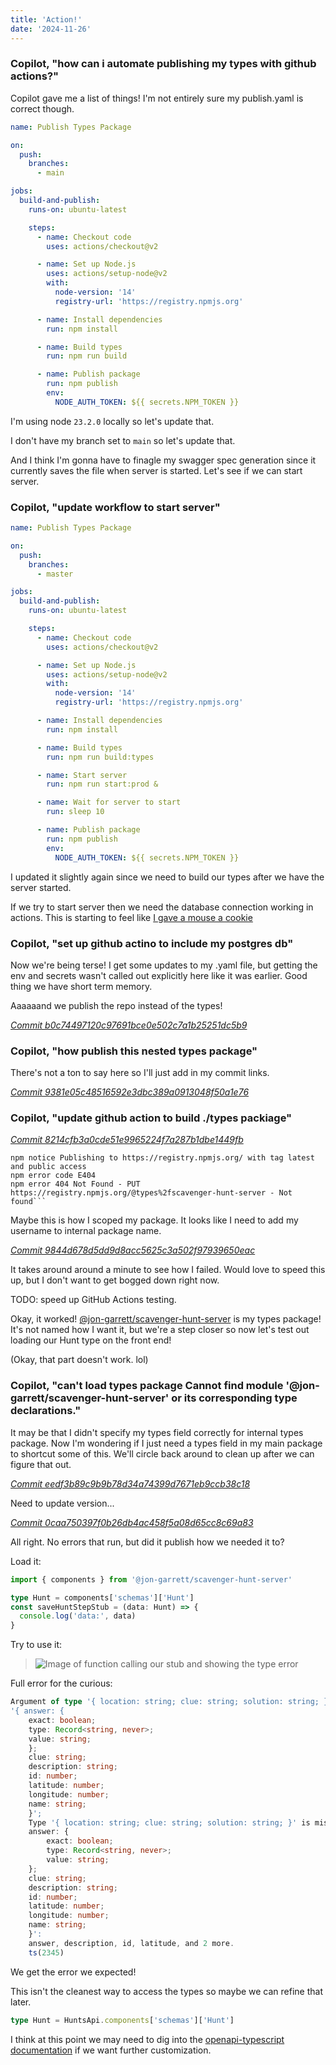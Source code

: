 ```yaml
---
title: 'Action!'
date: '2024-11-26'
---
```


### Copilot, "how can i automate publishing my types with github actions?"

Copilot gave me a list of things! I'm not entirely sure my publish.yaml is correct though.

```yaml
name: Publish Types Package

on:
  push:
    branches:
      - main

jobs:
  build-and-publish:
    runs-on: ubuntu-latest

    steps:
      - name: Checkout code
        uses: actions/checkout@v2

      - name: Set up Node.js
        uses: actions/setup-node@v2
        with:
          node-version: '14'
          registry-url: 'https://registry.npmjs.org'

      - name: Install dependencies
        run: npm install

      - name: Build types
        run: npm run build

      - name: Publish package
        run: npm publish
        env:
          NODE_AUTH_TOKEN: ${{ secrets.NPM_TOKEN }}
```

I'm using node `23.2.0` locally so let's update that.

I don't have my branch set to `main` so let's update that.

And I think I'm gonna have to finagle my swagger spec generation since it currently saves the file when server is started. Let's see if we can start server.

### Copilot, "update workflow to start server"

```yaml
name: Publish Types Package

on:
  push:
    branches:
      - master

jobs:
  build-and-publish:
    runs-on: ubuntu-latest

    steps:
      - name: Checkout code
        uses: actions/checkout@v2

      - name: Set up Node.js
        uses: actions/setup-node@v2
        with:
          node-version: '14'
          registry-url: 'https://registry.npmjs.org'

      - name: Install dependencies
        run: npm install

      - name: Build types
        run: npm run build:types

      - name: Start server
        run: npm run start:prod &

      - name: Wait for server to start
        run: sleep 10

      - name: Publish package
        run: npm publish
        env:
          NODE_AUTH_TOKEN: ${{ secrets.NPM_TOKEN }}
```

I updated it slightly again since we need to build our types after we have the server started.

If we try to start server then we need the database connection working in actions. This is starting to feel like [I gave a mouse a cookie](https://en.wikipedia.org/wiki/If_You_Give_a_Mouse_a_Cookie)

### Copilot, "set up github actino to include my postgres db"

Now we're being terse! I get some updates to my .yaml file, but getting the env and secrets wasn't called out explicitly here like it was earlier. Good thing we have short term memory.

Aaaaaand we publish the repo instead of the types!

_[Commit b0c74497120c97691bce0e502c7a1b25251dc5b9](https://github.com/j-garrett/scavenger-hunt-server/commit/b0c74497120c97691bce0e502c7a1b25251dc5b9)_

### Copilot, "how publish this nested types package"

There's not a ton to say here so I'll just add in my commit links.

_[Commit 9381e05c48516592e3dbc389a0913048f50a1e76](https://github.com/j-garrett/scavenger-hunt-server/commit/9381e05c48516592e3dbc389a0913048f50a1e76)_

### Copilot, "update github action to build ./types packiage"

_[Commit 8214cfb3a0cde51e9965224f7a287b1dbe1449fb](https://github.com/j-garrett/scavenger-hunt-server/commit/8214cfb3a0cde51e9965224f7a287b1dbe1449fb)_

````
npm notice Publishing to https://registry.npmjs.org/ with tag latest and public access
npm error code E404
npm error 404 Not Found - PUT https://registry.npmjs.org/@types%2fscavenger-hunt-server - Not found```
````

Maybe this is how I scoped my package. It looks like I need to add my username to internal package name.

_[Commit 9844d678d5dd9d8acc5625c3a502f97939650eac](https://github.com/j-garrett/scavenger-hunt-server/commit/9844d678d5dd9d8acc5625c3a502f97939650eac)_

It takes around around a minute to see how I failed. Would love to speed this up, but I don't want to get bogged down right now.

TODO: speed up GitHub Actions testing.

Okay, it worked! [@jon-garrett/scavenger-hunt-server](https://www.npmjs.com/package/@jon-garrett/scavenger-hunt-server) is my types package! It's not named how I want it, but we're a step closer so now let's test out loading our Hunt type on the front end!

(Okay, that part doesn't work. lol)

### Copilot, "can't load types package Cannot find module '@jon-garrett/scavenger-hunt-server' or its corresponding type declarations."

It may be that I didn't specify my types field correctly for internal types package. Now I'm wondering if I just need a types field in my main package to shortcut some of this. We'll circle back around to clean up after we can figure that out.

_[Commit eedf3b89c9b9b78d34a74399d7671eb9ccb38c18](https://github.com/j-garrett/scavenger-hunt-server/commit/eedf3b89c9b9b78d34a74399d7671eb9ccb38c18)_

Need to update version...

_[Commit 0caa750397f0b26db4ac458f5a08d65cc8c69a83](https://github.com/j-garrett/scavenger-hunt-server/commit/0caa750397f0b26db4ac458f5a08d65cc8c69a83)_

All right. No errors that run, but did it publish how we needed it to?

Load it:

```typescript
import { components } from '@jon-garrett/scavenger-hunt-server'

type Hunt = components['schemas']['Hunt']
const saveHuntStepStub = (data: Hunt) => {
  console.log('data:', data)
}
```

Try to use it:

> ![Image of function calling our stub and showing the type error](image-1.png)

Full error for the curious:

```typescript
Argument of type '{ location: string; clue: string; solution: string; }' is not assignable to parameter of type
'{ answer: {
    exact: boolean;
    type: Record<string, never>;
    value: string;
    };
    clue: string;
    description: string;
    id: number;
    latitude: number;
    longitude: number;
    name: string;
    }';
    Type '{ location: string; clue: string; solution: string; }' is missing the following properties from type '{
    answer: {
        exact: boolean;
        type: Record<string, never>;
        value: string;
    };
    clue: string;
    description: string;
    id: number;
    latitude: number;
    longitude: number;
    name: string;
    }':
    answer, description, id, latitude, and 2 more.
    ts(2345)
```

We get the error we expected!

This isn't the cleanest way to access the types so maybe we can refine that later.

```typescript
type Hunt = HuntsApi.components['schemas']['Hunt']
```

I think at this point we may need to dig into the [openapi-typescript documentation](https://openapi-ts.dev/introduction) if we want further customization.
